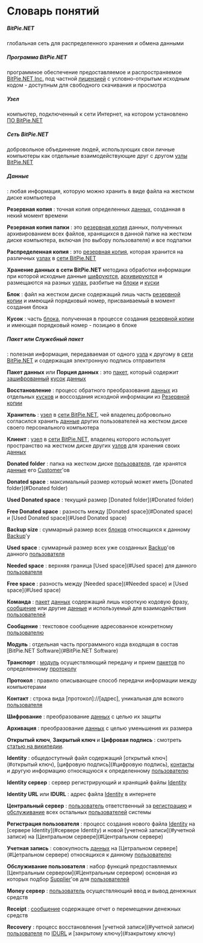 # Словарь понятий


<span id="BitPie.NET"></span>
##### __BitPie.NET__
глобальная сеть для распределенного хранения и обмена данными
  
<span id="software"></span>
##### __Программа BitPie.NET__
программное обеспечение предоставляемое и распространяемое [BitPie.NET Inc.](http://bitpie.net)
под частной [лицензией](http://bitpie.net/license.html) с условно-открытым исходным кодом -
доступным для свободного скачивания и просмотра
  
<span id="node"></span>
##### __Узел__
компьютер, подключенный к сети Интернет, на котором установлено [ПО BitPie.NET](#software)  

##### <a id="network"></a>__Сеть BitPie.NET__
добровольное объединение людей, использующих свои личные компьютеры как
отдельные взаимодействующие друг с другом [узлы BitPie.NET](#node)

<span id="data"></span>
##### __Данные__
:   любая информация, которую можно хранить в виде файла на жестком диске компьютера

<a id="copy"></a>__Резервная копия__
:   точная копия определенных [данных](#data), созданная в некий момент времени

<a id="folder_copy"></a>__Резервная копия папки__
:   это [резервная копия](#copy) данных, полученных архивированием всех файлов, 
    хранящихся в данной папке на жестком диске компьютера, 
    включая (по выбору пользователя) и все подпапки

<a id="backup_copy"></a>__Распределенная копия__
:   это [резервная копия](#copy), которая хранится 
    на различных [узлах](#node) в [сети BitPie.NET](#network)

<a id="data_storage"></a>__Хранение данных в сети BitPie.NET__
методика обработки информации при которой исходные данные [шифруются](#encryption),
[архивируются](#compress) и размещаются на разных [узлах](#node), 
разбитые на [блоки](#block) и [куски](#piece)  
  
<a id="Блок"></a>__Блок__
:   файл на жестком диске содержащий лишь часть [резервной копии](#copy) и
    имеющий порядковый номер, присваиваемый в момент создания блока



<a id="Кусок"></a>__Кусок__
:   часть [блока](#block), полученная в процессе создания [резервной копии](#copy) и
    имеющая порядковый номер - позицию в блоке


<span id="Пакет"></span>
##### __Пакет__ или __Служебный пакет__
:   полезная информация, передаваемая от одного [узла](#node) к другому в [сети BitPie.NET](#network)
    и содержащая электронную подпись отправителя



<a id="Пакет данных"></a>__Пакет данных__ или __Порция данных__
:   это [пакет](#Пакет), который содержит [зашифрованный](#encryption) [кусок](#piece) [данных](#data)



<a id="Восстановление"></a>__Восстановление__
:   процесс обратного преобразования [данных](#data) из отдельных [кусков](#Кусков) и
    воссоздания исходной информации из [Резервной копии](#copy)



<a id="Хранитель"></a>__Хранитель__
:   [узел](#node) в [сети BitPie.NET](#network), чей владелец добровольно согласился хранить [данные](#data) 
    других пользователей на жестком диске своего персонального компьютера



<a id="Клиент"></a>__Клиент__
:   [узел](#node) в [сети BitPie.NET](#network), владелец которого использует пространство на жестком диске
    других [узлов](#node) для хранения своих [данных](#data)



<a id="Donated folder"></a>__Donated folder__
:   папка на жестком диске [пользователя](#пользователя), где хранятся [данные](#data) его [Customer](#Customer)'ов



<a id="Donated space"></a>__Donated space__
:   максимальный размер который может иметь [Donated folder](#Donated folder)



<a id="Used Donated space"></a>__Used Donated space__
:   текущий размер [Donated folder](#Donated folder)



<a id="Free Donated space"></a>__Free Donated space__
:   разность между [Donated space](#Donated space) и [Used Donated space](#Used Donated space)



<a id="Backup size"></a>__Backup size__
:   суммарный размер всех [блоков](#block) относящихся к данному [Backup](#Backup)'у



<a id="Used space"></a>__Used space__
:   суммарный размер всех уже созданных [Backup](#Backup)'ов данного [пользователя](#пользователя)



<a id="Needed space"></a>__Needed space__
:   верхняя граница [Used space](#Used space) для данного [пользователя](#пользователя)



<a id="Free space"></a>__Free space__
:   разность между [Needed space](#Needed space) и [Used space](#Used space)



<a id="Команда"></a>__Команда__
:   [пакет](#пакет) [данных](#данных) содержащий лишь короткую кодовую фразу, [сообщение](#сообщение) или другие [данные](#data) и используемый для взаимодействия [пользователей](#пользователей)



<a id="Сообщение"></a>__Сообщение__
:   текстовое сообщение адресованное конкретному [пользователю](#пользователю)



<a id="Модуль"></a>__Модуль__
:   отдельная часть программного кода входящая в состав [BitPie.NET Software](#BitPie.NET Software)



<a id="Транспорт"></a>__Транспорт__
:   [модуль](#модуль) осуществляющий передачу и прием [пакетов](#пакетов) по определенному [протоколу](#протоколу)



<a id="Протокол"></a>__Протокол__
:   правило описывающее способ передачи информации между компьютерами



<a id="Контакт"></a>__Контакт__
:   строка вида [протокол]://[адрес], уникальная для всякого [пользователя](#пользователя)



<a id="encryption"></a>__Шифрование__
:   преобразование [данных](#данных) с целью их защиты



<a id="Архивация"></a>__Архивация__
:   преобразование [данных](#данных) с целью уменьшения их размера



<a id="Открытый ключ"></a>__Открытый ключ__, 
<a id="Закрытый ключ"></a>__Закрытый ключ__ и 
<a id="Цифровая подпись"></a>__Цифровая подпись__
:   смотреть <a href="http://ru.wikipedia.org/wiki/%D0%9A%D1%80%D0%B8%D0%BF%D1%82%D0%BE%D1%81%D0%B8%D1%81%D1%82%D0%B5%D0%BC%D0%B0_%D1%81_%D0%BE%D1%82%D0%BA%D1%80%D1%8B%D1%82%D1%8B%D0%BC_%D0%BA%D0%BB%D1%8E%D1%87%D0%BE%D0%BC">статью на википедии</a>.



<a id="Identity"></a>__Identity__
:   общедоступный файл содержащий [открытый ключ](#открытый ключ), [цифровую подпись](#цифровую подпись), [контакты](#контакты) и другую информацию относящуюся к определенному  [пользователю](#пользователю)



<a id="Identity сервер"></a>__Identity сервер__
:   сервер регистрирующий и хранящий файлы [Identity](#Identity)



<a id="Identity URL"></a>__Identity URL__ или 
<a id="IDURL"></a>__IDURL__
:   адрес файла [Identity](#Identity) в интернете



<a id="Центральный сервер"></a>__Центральный сервер__
:   [пользователь](#пользователь) ответственный за [регистрацию](#регистрацию) и [обслуживание](#обслуживание) всех остальных [пользователей](#пользователей) системы



<a id="Регистрация пользователя"></a>__Регистрация пользователя__
:   процесс создания нового файла [Identity](#Identity) на [сервере Identity](#сервере Identity) и новой [учетной записи](#учетной записи) на [Центральном сервере](#Центральном сервере)



<a id="Учетная запись"></a>__Учетная запись__
:   совокупность [данных](#данных) на [Цетральном сервере](#Цетральном сервере) относящихся к данному [пользователю](#пользователю)



<a id="Обслуживание пользователя"></a>__Обслуживание пользователя__
:   набор функций предоставляемых [Центральным сервером](#Центральным сервером) основная из которых подбор [Supplier](#Supplier)'ов для [пользователей](#пользователей)



<a id="Money сервер"></a>__Money сервер__
:   [пользователь](#пользователь) осуществляющий ввод и вывод денежных средств



<a id="Receipt"></a>__Receipt__
:   [сообщение](#сообщение) содержащее отчет о перемещении денежных средств



<a id="Recovery"></a>__Recovery__
:   процесс восстановления [учетной записи](#учетной записи) [пользователя](#пользователя) по [IDURL](#IDURL) и [закрытому ключу](#закрытому ключу)
 